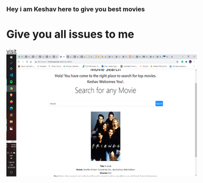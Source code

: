 ### Hey i am Keshav here to give you best movies
# Give you all issues to me


[visit](http://keshavagrawal.me/moviesInfo/)
<img align="left" alt="Movies" src="https://raw.githubusercontent.com/keshav04042001/moviesInfo/master/img/Movie.png" width="500" height="320" />

